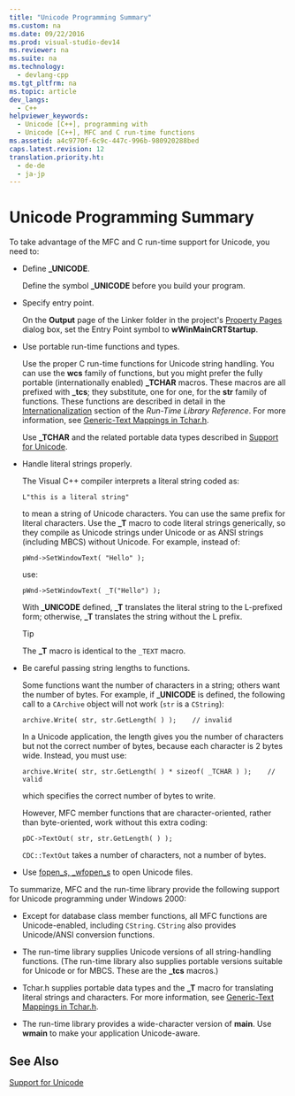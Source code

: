 ```yaml
---
title: "Unicode Programming Summary"
ms.custom: na
ms.date: 09/22/2016
ms.prod: visual-studio-dev14
ms.reviewer: na
ms.suite: na
ms.technology: 
  - devlang-cpp
ms.tgt_pltfrm: na
ms.topic: article
dev_langs: 
  - C++
helpviewer_keywords: 
  - Unicode [C++], programming with
  - Unicode [C++], MFC and C run-time functions
ms.assetid: a4c9770f-6c9c-447c-996b-980920288bed
caps.latest.revision: 12
translation.priority.ht: 
  - de-de
  - ja-jp
---
```

# Unicode Programming Summary
To take advantage of the MFC and C run-time support for Unicode, you need to:  
  
-   Define **_UNICODE**.  
  
     Define the symbol **_UNICODE** before you build your program.  
  
-   Specify entry point.  
  
     On the **Output** page of the Linker folder in the project's [Property Pages](../vs140/property-pages--visual-c---.md) dialog box, set the Entry Point symbol to **wWinMainCRTStartup**.  
  
-   Use portable run-time functions and types.  
  
     Use the proper C run-time functions for Unicode string handling. You can use the **wcs** family of functions, but you might prefer the fully portable (internationally enabled) **_TCHAR** macros. These macros are all prefixed with **_tcs**; they substitute, one for one, for the **str** family of functions. These functions are described in detail in the [Internationalization](../vs140/internationalization.md) section of the *Run-Time Library Reference*. For more information, see [Generic-Text Mappings in Tchar.h](../vs140/generic-text-mappings-in-tchar.h.md).  
  
     Use **_TCHAR** and the related portable data types described in [Support for Unicode](../vs140/support-for-unicode.md).  
  
-   Handle literal strings properly.  
  
     The Visual C++ compiler interprets a literal string coded as:  
  
    ```  
    L"this is a literal string"  
    ```  
  
     to mean a string of Unicode characters. You can use the same prefix for literal characters. Use the **_T** macro to code literal strings generically, so they compile as Unicode strings under Unicode or as ANSI strings (including MBCS) without Unicode. For example, instead of:  
  
    ```  
    pWnd->SetWindowText( "Hello" );  
    ```  
  
     use:  
  
    ```  
    pWnd->SetWindowText( _T("Hello") );  
    ```  
  
     With **_UNICODE** defined, **_T** translates the literal string to the L-prefixed form; otherwise, **_T** translates the string without the L prefix.  
  
    > [!TIP]
    >  The **_T** macro is identical to the `_TEXT` macro.  
  
-   Be careful passing string lengths to functions.  
  
     Some functions want the number of characters in a string; others want the number of bytes. For example, if **_UNICODE** is defined, the following call to a `CArchive` object will not work (`str` is a `CString`):  
  
    ```  
    archive.Write( str, str.GetLength( ) );    // invalid  
    ```  
  
     In a Unicode application, the length gives you the number of characters but not the correct number of bytes, because each character is 2 bytes wide. Instead, you must use:  
  
    ```  
    archive.Write( str, str.GetLength( ) * sizeof( _TCHAR ) );    // valid  
    ```  
  
     which specifies the correct number of bytes to write.  
  
     However, MFC member functions that are character-oriented, rather than byte-oriented, work without this extra coding:  
  
    ```  
    pDC->TextOut( str, str.GetLength( ) );  
    ```  
  
     `CDC::TextOut` takes a number of characters, not a number of bytes.  
  
-   Use [fopen_s, _wfopen_s](../vs140/fopen_s--_wfopen_s.md) to open Unicode files.  
  
 To summarize, MFC and the run-time library provide the following support for Unicode programming under Windows 2000:  
  
-   Except for database class member functions, all MFC functions are Unicode-enabled, including `CString`. `CString` also provides Unicode/ANSI conversion functions.  
  
-   The run-time library supplies Unicode versions of all string-handling functions. (The run-time library also supplies portable versions suitable for Unicode or for MBCS. These are the **_tcs** macros.)  
  
-   Tchar.h supplies portable data types and the **_T** macro for translating literal strings and characters. For more information, see [Generic-Text Mappings in Tchar.h](../vs140/generic-text-mappings-in-tchar.h.md).  
  
-   The run-time library provides a wide-character version of **main**. Use **wmain** to make your application Unicode-aware.  
  
## See Also  
 [Support for Unicode](../vs140/support-for-unicode.md)